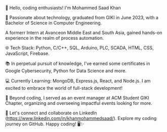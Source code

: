 

👋 Hello, coding enthusiasts! I'm Mohammed Saad Khan

🚀 Passionate about technology, graduated from GIKI in June 2023, with a Bachelor of Science in Computer Engineering.

A formerr Intern at Avanceon Middle East and South Asia, gained hands-on experience in the realm of process automation.

🌐 Tech Stack: Python, C/C++, SQL, Arduino, PLC, SCADA, HTML, CSS, JavaScript, Firebase.

📚 In perpetual pursuit of knowledge, I've earned some certificates in Google Cybersecurity, Python for Data Science and more.

💻 Currently Learning:  MongoDB, Express.js, React, and Node.js. I am excited to embrace the world of full-stack development!

🌟 Beyond coding, I served as an event manager at ACM Student GIKI Chapter, organizing and overseeing impactful events looking for more.

🔗 Let's connect and collaborate on LinkedIn (https://www.linkedin.com/in/khanmohammedsaad/). Explore my coding journey on GitHub. Happy coding! 🖥️✨

